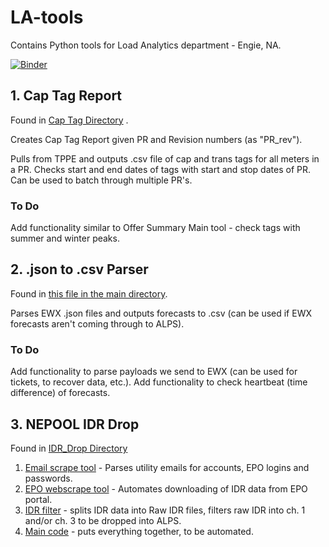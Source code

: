 # LA-tools

Contains Python tools for Load Analytics department - Engie, NA.

[![Binder](https://mybinder.org/badge_logo.svg)](https://mybinder.org/v2/gh/stevenhurwitt/LA-tools/master)

## 1. Cap Tag Report 
Found in [Cap Tag Directory](CapReports/CapTagReports.ipynb) .

Creates Cap Tag Report given PR and Revision numbers (as "PR_rev").

Pulls from TPPE and outputs .csv file of cap and trans tags for all meters in a PR.
Checks start and end dates of tags with start and stop dates of PR.
Can be used to batch through multiple PR's.

### To Do

Add functionality similar to Offer Summary Main tool - check tags with summer and winter peaks.


## 2. .json to .csv Parser
Found in [this file in the main directory](Forecasts-JSONtoCSV.ipynb).

Parses EWX .json files and outputs forecasts to .csv (can be used if EWX forecasts aren't coming through to ALPS).

### To Do

Add functionality to parse payloads we send to EWX (can be used for tickets, to recover data, etc.).
Add functionality to check heartbeat (time difference) of forecasts.

## 3. NEPOOL IDR Drop
Found in [IDR_Drop Directory](IDR_Drop/)

1. [Email scrape tool](/IDR_Drop/emailscrape.py) - Parses utility emails for accounts, EPO logins and passwords.
2. [EPO webscrape tool](/IDR_Drop/EPOwebscrape.py) - Automates downloading of IDR data from EPO portal.
3. [IDR filter](/IDR_Drop/IDRdrop.py) - splits IDR data into Raw IDR files, filters raw IDR into ch. 1 and/or ch. 3 to be dropped into ALPS.
4. [Main code](/IDR_Drop/Van_Pham_IDR_Drop.py) - puts everything together, to be automated.
